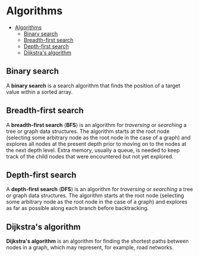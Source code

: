 # Algorithms

- [Algorithms](#algorithms)
  - [Binary search](#binary-search)
  - [Breadth-first search](#breadth-first-search)
  - [Depth-first search](#depth-first-search)
  - [Dijkstra's algorithm](#dijkstras-algorithm)

## Binary search

A **binary search** is a search algorithm that finds the position of a target value within a sorted array.

## Breadth-first search

A **breadth-first search** (**BFS**) is an algorithm for *traversing* or *searching*  a tree or graph data structures. The algorithm starts at the root node (selecting some arbitrary node as the root node in the case of a graph) and explores all nodes at the present depth prior to moving on to the nodes at the next depth level. Extra memory, usually a queue, is needed to keep track of the child nodes that were encountered but not yet explored.

## Depth-first search

A **depth-first search** (**DFS**) is an algorithm for *traversing* or *searching* a tree or graph data structures. The algorithm starts at the root node (selecting some arbitrary node as the root node in the case of a graph) and explores as far as possible along each branch before backtracking.

## Dijkstra's algorithm

**Dijkstra's algorithm** is an algorithm for finding the shortest paths between nodes in a graph, which may represent, for example, road networks.
